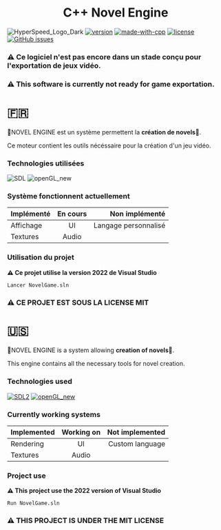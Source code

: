 <h1 align="center">C++ Novel Engine</h1>

![HyperSpeed_Logo_Dark](https://github.com/HugoQuevaReborn/NovelEngine/assets/139586455/8d2201b3-6c27-4f24-8778-b795bf868dd4)
[![version](https://img.shields.io/badge/Version-1.0.0-blue.svg)](https://github.com/HugoQuevaReborn/NovelEngine)
[![made-with-cpp](https://img.shields.io/badge/Made%20with-C++-red.svg)](https://github.com/HugoQuevaReborn/NovelEngine)
[![license](https://img.shields.io/pypi/l/ansicolortags.svg)](https://mit-license.org/)
[![GitHub issues](https://img.shields.io/github/issues/HugoQuevaReborn/NovelEngine.svg)](https://github.com/HugoQuevaReborn/NovelEngine/issues)

### **⚠ Ce logiciel n'est pas encore dans un stade conçu pour l'exportation de jeux vidéo.**
### **⚠ This software is currently not ready for game exportation.**
# 🇫🇷
  🌸NOVEL ENGINE est un système permettent la **création de novels**🌸.
  
  Ce moteur contient les outils nécéssaire pour la création d'un jeu vidéo.
  
  ### Technologies utilisées
  ![SDL](https://github.com/HugoQuevaReborn/NovelEngine/assets/139586455/a74a4b72-24a4-4aae-940b-39655357c7f4)
  ![openGL_new](https://github.com/HugoQuevaReborn/NovelEngine/assets/139586455/be522bce-b940-4fdd-b52c-d634f5a5cb7b)


  ### Système fonctionnent actuellement
  | Implémenté | En cours | Non implémenté |
  | :----------- | :------------: | ------------: |
  | Affichage    |  UI   |   Langage personnalisé   |
  | Textures     |  Audio|


  ### Utilisation du projet

  **⚠ Ce projet utilise la version 2022 de Visual Studio**

    Lancer NovelGame.sln
### **⚠ CE PROJET EST SOUS LA LICENSE MIT**

# 🇺🇸
  🌸NOVEL ENGINE is a system allowing **creation of novels**🌸.
  
  This engine contains all the necessary tools for novel creation.
  
  ### Technologies used
    
  [![SDL2](https://github.com/HugoQuevaReborn/NovelEngine/assets/139586455/a74a4b72-24a4-4aae-940b-39655357c7f4)](https://libsdl.org/)
  [![openGL_new](https://github.com/HugoQuevaReborn/NovelEngine/assets/139586455/be522bce-b940-4fdd-b52c-d634f5a5cb7b)](https://www.opengl.org/)


  ### Currently working systems
  | Implemented | Working on | Not implemented |
  | :----------- | :------------: | ------------: |
  | Rendering    |  UI   |   Custom language   |
  | Textures     |  Audio|


  ### Project use

  **⚠ This project use the 2022 version of Visual Studio**

    Run NovelGame.sln
### **⚠ THIS PROJECT IS UNDER THE MIT LICENSE**
